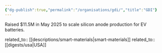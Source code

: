 ```yaml
---
{"dg-publish":true,"permalink":"/organisations/gdi/","title":"GDI"}
---
```



Raised $11.5M in May 2025 to scale silicon anode production for EV batteries.

related_to:: [[descriptions/smart-materials\|smart-materials]]
related_to:: [[digests/usa\|USA]]
